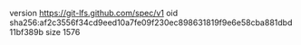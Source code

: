version https://git-lfs.github.com/spec/v1
oid sha256:af2c3556f34cd9eed10a7fe09f230ec898631819f9e6e58cba881dbd11bf389b
size 1576
